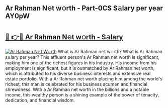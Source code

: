 ## Ar Rahman N𝚎t w𝚘rth - Part-0CS S𝚊lary per year AY0pW

# <h2><a href="http://gc574y.nevu.top/?p=Ar+Rahman">🔗 👉🔴 Ar Rahman N𝚎t w𝚘rth - S𝚊lary</a></h2>

[![Ar Rahman N𝚎t W𝚘rth](https://i.imgur.com/Oavwk0R.jpeg)](http://gc574y.nevu.top/?p=Ar+Rahman)
What is Ar Rahman n𝚎t w𝚘rth? What is Ar Rahman s𝚊lary per year?
This affluent person's Ar Rahman net worth is significant, making him one of the richest figures in his industry. His income from his employment is significant, but it is outmatched by Ar Rahman net worth, which is attributed to his diverse business interests and extensive real estate portfolio. With a Ar Rahman net worth placing him among the world's richest, this man is celebrated for his business acumen and financial shrewdness. With a Ar Rahman net worth in the billions and a notable income, this wealthy person is a shining example of the power of tenacity, dedication, and financial wisdom.

